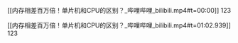 
[[内存相差百万倍！单片机和CPU的区别？_哔哩哔哩_bilibili.mp4#t=00:00]]
123

[[内存相差百万倍！单片机和CPU的区别？_哔哩哔哩_bilibili.mp4#t=01:02.939]]
123